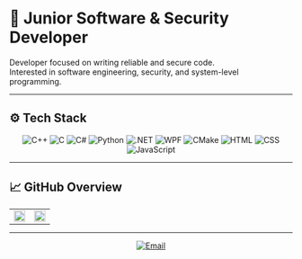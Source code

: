 # 🧠 Junior Software & Security Developer

Developer focused on writing reliable and secure code.  
Interested in software engineering, security, and system-level programming.

---

## ⚙️ Tech Stack
<div align="center">
  <img src="https://img.shields.io/badge/C++-4CA1DA?style=for-the-badge&logo=c%2B%2B&logoColor=00599C" alt="C++">
  <img src="https://img.shields.io/badge/C-555555?style=for-the-badge&logo=c&logoColor=A8B9CC" alt="C">
  <img src="https://img.shields.io/badge/C%23-purple?style=for-the-badge&logo=csharp&logoColor=white" alt="C#">
  <img src="https://img.shields.io/badge/Python-3776AB?style=for-the-badge&logo=python&logoColor=FFD43B" alt="Python">
  <img src="https://img.shields.io/badge/.NET-512BD4?style=for-the-badge&logo=dotnet&logoColor=white" alt=".NET">
  <img src="https://img.shields.io/badge/WPF-0078D7?style=for-the-badge" alt="WPF">
  <img src="https://img.shields.io/badge/CMake-064F8C?style=for-the-badge&logo=cmake&logoColor=white" alt="CMake">
  <img src="https://img.shields.io/badge/HTML-E34F26?style=for-the-badge&logo=html5&logoColor=white" alt="HTML">
  <img src="https://img.shields.io/badge/CSS-1572B6?style=for-the-badge&logo=css3&logoColor=white" alt="CSS">
  <img src="https://img.shields.io/badge/JavaScript-323330?style=for-the-badge&logo=javascript&logoColor=F7DF1E" alt="JavaScript">
</div>

<!--
---

## 🧩 Projects

- **Sursy** — a system for verifying the authenticity of news and sources *(in development)*  
- **cross-device-data-transfer** — a C++ service for transferring data between devices via a server *(in development)* 
-->

---

## 📈 GitHub Overview

<table align="center" style="width: 100%; max-width: 1000px; margin: 0 auto;">
  <tr>
    <td style="width: 50%;">
      <img src="https://github-readme-stats.vercel.app/api?username=dzobamain&theme=nord&show_icons=true&hide_rank=true" style="width: 100%; max-height: 300px; object-fit: contain;">
    </td>
    <td style="width: 50%;">
      <img src="https://github-readme-stats.vercel.app/api/top-langs?username=dzobamain&theme=nord&layout=compact&langs_count=8" style="width: 100%; max-height: 300px; object-fit: contain;">
    </td>
  </tr>
</table>

---

<p align="center">
  <a href="mailto:dzoba.main@gmail.com">
    <img src="https://img.shields.io/badge/Contact-3498db?style=for-the-badge&logo=minutemailer&logoColor=white" alt="Email">
  </a>
</p>
